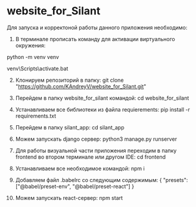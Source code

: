 # website_for_Silant
Для запуска и корректоной работы данного приложения необходимо:
1) В терминале прописать команду для активации виртуального окружения:

python -m venv venv

venv\Scripts\activate.bat

2) Клонируем репозиторий в папку:
git clone "https://github.com/KAndreyV/website_for_Silant.git"

3) Перейдем в папку website_for_silant командой:
cd website_for_silant

4) Устанавливаем все библиотеки из файла requierements:
pip install -r requirements.txt

6) Перейдем в папку silant_app:
cd silant_app

7) Можем запускать django сервер:
python3 manage.py runserver

8) Для работы визуальной части приложения переходим в папку frontend во втором терминале или другом IDE:
cd frontend

9) Устанавливаем все необходимое командой:
npm i

10) Добавляем файл .babelrc со следующим содержимым:
{ "presets": ["@babel/preset-env", "@babel/preset-react"] }

11) Можем запускать react-сервер:
npm start
